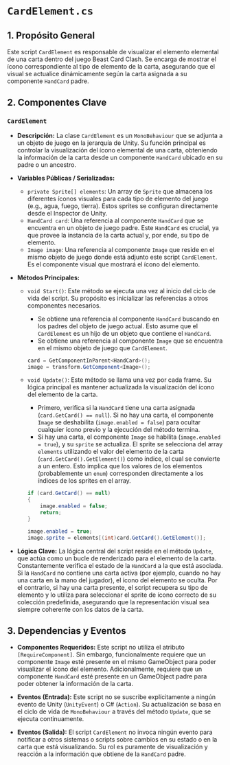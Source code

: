 # `CardElement.cs`

## 1. Propósito General
Este script `CardElement` es responsable de visualizar el elemento elemental de una carta dentro del juego Beast Card Clash. Se encarga de mostrar el ícono correspondiente al tipo de elemento de la carta, asegurando que el visual se actualice dinámicamente según la carta asignada a su componente `HandCard` padre.

## 2. Componentes Clave

### `CardElement`
- **Descripción:** La clase `CardElement` es un `MonoBehaviour` que se adjunta a un objeto de juego en la jerarquía de Unity. Su función principal es controlar la visualización del ícono elemental de una carta, obteniendo la información de la carta desde un componente `HandCard` ubicado en su padre o un ancestro.

- **Variables Públicas / Serializadas:**
    - `private Sprite[] elements`: Un array de `Sprite` que almacena los diferentes íconos visuales para cada tipo de elemento del juego (e.g., agua, fuego, tierra). Estos sprites se configuran directamente desde el Inspector de Unity.
    - `HandCard card`: Una referencia al componente `HandCard` que se encuentra en un objeto de juego padre. Este `HandCard` es crucial, ya que provee la instancia de la carta actual y, por ende, su tipo de elemento.
    - `Image image`: Una referencia al componente `Image` que reside en el mismo objeto de juego donde está adjunto este script `CardElement`. Es el componente visual que mostrará el ícono del elemento.

- **Métodos Principales:**
    - `void Start()`: Este método se ejecuta una vez al inicio del ciclo de vida del script. Su propósito es inicializar las referencias a otros componentes necesarios.
        - Se obtiene una referencia al componente `HandCard` buscando en los padres del objeto de juego actual. Esto asume que el `CardElement` es un hijo de un objeto que contiene el `HandCard`.
        - Se obtiene una referencia al componente `Image` que se encuentra en el mismo objeto de juego que `CardElement`.

        ```csharp
        card = GetComponentInParent<HandCard>();
        image = transform.GetComponent<Image>();
        ```

    - `void Update()`: Este método se llama una vez por cada frame. Su lógica principal es mantener actualizada la visualización del ícono del elemento de la carta.
        - Primero, verifica si la `HandCard` tiene una carta asignada (`card.GetCard() == null`). Si no hay una carta, el componente `Image` se deshabilita (`image.enabled = false`) para ocultar cualquier ícono previo y la ejecución del método termina.
        - Si hay una carta, el componente `Image` se habilita (`image.enabled = true`), y su `sprite` se actualiza. El sprite se selecciona del array `elements` utilizando el valor del elemento de la carta (`card.GetCard().GetElement()`) como índice, el cual se convierte a un entero. Esto implica que los valores de los elementos (probablemente un `enum`) corresponden directamente a los índices de los sprites en el array.

        ```csharp
        if (card.GetCard() == null)
        {
            image.enabled = false;
            return;
        }

        image.enabled = true;
        image.sprite = elements[(int)card.GetCard().GetElement()];
        ```

- **Lógica Clave:**
    La lógica central del script reside en el método `Update`, que actúa como un bucle de renderizado para el elemento de la carta. Constantemente verifica el estado de la `HandCard` a la que está asociada. Si la `HandCard` no contiene una carta activa (por ejemplo, cuando no hay una carta en la mano del jugador), el ícono del elemento se oculta. Por el contrario, si hay una carta presente, el script recupera su tipo de elemento y lo utiliza para seleccionar el sprite de ícono correcto de su colección predefinida, asegurando que la representación visual sea siempre coherente con los datos de la carta.

## 3. Dependencias y Eventos
- **Componentes Requeridos:** Este script no utiliza el atributo `[RequireComponent]`. Sin embargo, funcionalmente requiere que un componente `Image` esté presente en el mismo GameObject para poder visualizar el ícono del elemento. Adicionalmente, requiere que un componente `HandCard` esté presente en un GameObject padre para poder obtener la información de la carta.

- **Eventos (Entrada):** Este script no se suscribe explícitamente a ningún evento de Unity (`UnityEvent`) o C# (`Action`). Su actualización se basa en el ciclo de vida de `MonoBehaviour` a través del método `Update`, que se ejecuta continuamente.

- **Eventos (Salida):** El script `CardElement` no invoca ningún evento para notificar a otros sistemas o scripts sobre cambios en su estado o en la carta que está visualizando. Su rol es puramente de visualización y reacción a la información que obtiene de la `HandCard` padre.